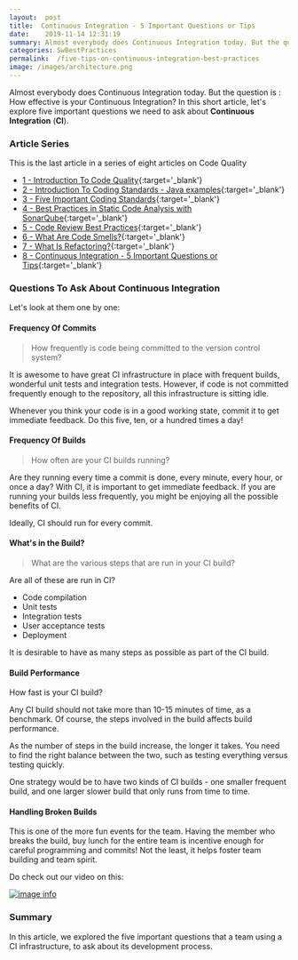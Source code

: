 ```yaml
---
layout:  post
title:  Continuous Integration - 5 Important Questions or Tips
date:    2019-11-14 12:31:19
summary: Almost everybody does Continuous Integration today. But the question is - How effective is your Continuous Integration? In this short article, let's explore five important questions we need to ask about Continuous Integration (CI).
categories: SwBestPractices
permalink:  /five-tips-on-continuous-integration-best-practices
image: /images/architecture.png
---
```


Almost everybody does Continuous Integration today. But the question is : How effective is your Continuous Integration? In this short article, let's explore five important questions we need to ask about **Continuous Integration** (**CI**).



### Article Series

This is the last article in a series of eight articles on Code Quality
- [1 - Introduction To Code Quality](/introduction-to-code-quality){:target='_blank'}
- [2 - Introduction To Coding Standards - Java examples](/coding-standards-with-java-examples){:target='_blank'}
- [3 - Five Important Coding Standards](/code-quality-five-important-coding-standards){:target='_blank'}
- [4 - Best Practices in Static Code Analysis with SonarQube](/static-code-analysis-and-code-quality-best-practices-sonarqube){:target='_blank'}
- [5 - Code Review Best Practices](/code-review-best-practices){:target='_blank'}
- [6 - What Are Code Smells?](/code-quality-code-smells){:target='_blank'}
- [7 - What Is Refactoring?](/code-quality-basics-introduction-to-refactoring){:target='_blank'}
- [8 - Continuous Integration - 5 Important Questions or Tips](/five-tips-on-continuous-integration-best-practices){:target='_blank'}


### Questions To Ask About Continuous Integration

Let's look at them one by one:

#### Frequency Of Commits

> How frequently is code being committed to the version control system? 

It is awesome to have great CI infrastructure in place with frequent builds, wonderful unit tests and integration tests. However, if code is not committed frequently enough to the repository, all this infrastructure is sitting idle. 

Whenever you think your code is in a good working state, commit it to get immediate feedback. Do this five, ten, or a hundred times a day!

#### Frequency Of Builds

> How often are your CI builds running? 

Are they running every time a commit is done, every minute, every hour, or once a day? With CI, it is important to get immediate feedback. If you are running your builds less frequently, you might be enjoying all the possible benefits of CI.

Ideally, CI should run for every commit.

#### What's in the Build?

> What are the various steps that are run in your CI build?
 
 Are all of these are run in CI?
 - Code compilation
 - Unit tests
 - Integration tests
 - User acceptance tests
 - Deployment

 It is desirable to have as many steps as possible as part of the CI build.

#### Build Performance

How fast is your CI build? 

Any CI build should not take more than 10-15 minutes of time, as a benchmark. Of course, the steps involved in the build affects build performance. 

As the number of steps in the build increase, the longer it takes. You need to find the right balance between the two, such as testing everything versus testing quickly. 

One strategy would be to have two kinds of CI builds - one smaller frequent build, and one larger slower build that only runs from time to time.

#### Handling Broken Builds

This is one of the more fun events for the team. Having the member who breaks the build, buy lunch for the entire team is incentive enough for careful programming and commits! Not the least, it helps foster team building and team spirit. 


Do check out our video on this:

[![image info](/images/Capture-025-01.png)](https://www.youtube.com/watch?v=i8WNumrDMcA)

### Summary

In this article, we explored the five important questions that a team using a CI infrastructure, to ask about its development process.
